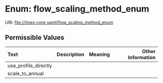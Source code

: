 
# Enum: flow_scaling_method_enum



URI: [file:///ines-core.yaml/flow_scaling_method_enum](file:///ines-core.yaml/flow_scaling_method_enum)


## Permissible Values

| Text | Description | Meaning | Other Information |
| :--- | :---: | :---: | ---: |
| use_profile_directly |  |  |  |
| scale_to_annual |  |  |  |

